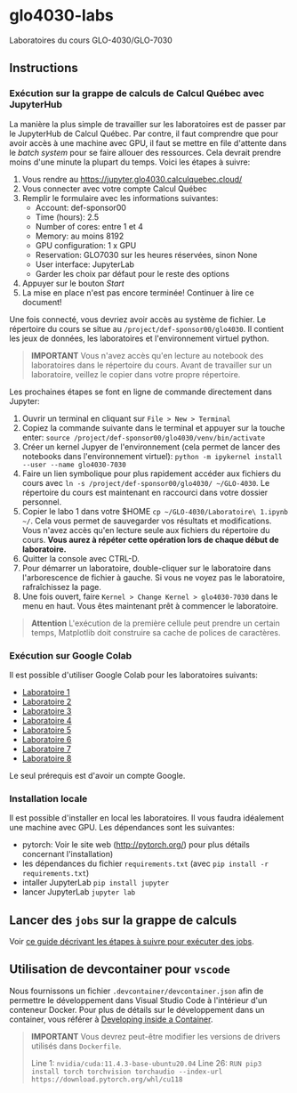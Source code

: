 # glo4030-labs

Laboratoires du cours GLO-4030/GLO-7030

## Instructions

### Exécution sur la grappe de calculs de Calcul Québec avec JupyterHub

La manière la plus simple de travailler sur les laboratoires est de passer par
le JupyterHub de Calcul Québec. Par contre, il faut comprendre que pour avoir
accès à une machine avec GPU, il faut se mettre en file d'attente dans le *batch
system* pour se faire allouer des ressources. Cela devrait prendre moins d'une
minute la plupart du temps. Voici les étapes à suivre:

1. Vous rendre au https://jupyter.glo4030.calculquebec.cloud/
2. Vous connecter avec votre compte Calcul Québec
3. Remplir le formulaire avec les informations suivantes:
    - Account: def-sponsor00
    - Time (hours): 2.5
    - Number of cores: entre 1 et 4
    - Memory: au moins 8192
    - GPU configuration: 1 x GPU
    - Reservation: GLO7030 sur les heures réservées, sinon None
    - User interface: JupyterLab
    - Garder les choix par défaut pour le reste des options
4. Appuyer sur le bouton *Start*
5. La mise en place n'est pas encore terminée! Continuer à lire ce document!


Une fois connecté, vous devriez avoir accès au système de fichier. Le répertoire
du cours se situe au `/project/def-sponsor00/glo4030`. Il contient les jeux de
données, les laboratoires et l'environnement virtuel python.


> **IMPORTANT**
> Vous n'avez accès qu'en lecture au notebook des laboratoires dans le répertoire
> du cours. Avant de travailler sur un laboratoire, veillez le copier dans votre
> propre répertoire.


Les prochaines étapes se font en ligne de commande directement dans Jupyter:

1. Ouvrir un terminal en cliquant sur `File > New > Terminal`
2. Copiez la commande suivante dans le terminal et appuyer sur la touche enter: `source /project/def-sponsor00/glo4030/venv/bin/activate`
3. Créer un kernel Jupyer de l'environnement (cela permet de lancer des
   notebooks dans l'environnement virtuel): `python -m ipykernel install --user --name glo4030-7030`
4. Faire un lien symbolique pour plus rapidement accéder aux fichiers du cours
   avec `ln -s /project/def-sponsor00/glo4030/ ~/GLO-4030`. Le répertoire du cours est
   maintenant en raccourci dans votre dossier personnel.
5. Copier le labo 1 dans votre $HOME `cp ~/GLO-4030/Laboratoire\ 1.ipynb ~/`. Cela
   vous permet de sauvegarder vos résultats et modifications. Vous n'avez accès
   qu'en lecture seule aux fichiers du répertoire du cours. **Vous aurez à répéter cette opération
   lors de chaque début de laboratoire.**
6. Quitter la console avec CTRL-D.
7. Pour démarrer un laboratoire, double-cliquer sur le laboratoire dans l'arborescence de fichier à gauche. Si vous ne voyez pas le laboratoire, rafraîchissez la page.  
8. Une fois ouvert, faire
`Kernel > Change Kernel > glo4030-7030` dans le menu en haut. Vous êtes maintenant prêt à commencer le laboratoire.

> **Attention**
> L'exécution de la première cellule peut prendre un certain temps, Matplotlib doit construire sa cache de polices de caractères.

### Exécution sur Google Colab

Il est possible d'utiliser Google Colab pour les laboratoires suivants:

- [Laboratoire 1](https://colab.research.google.com/github/ulaval-damas/glo4030-labs/blob/master/Laboratoire%201.ipynb)
- [Laboratoire 2](https://colab.research.google.com/github/ulaval-damas/glo4030-labs/blob/master/Laboratoire%202.ipynb)
- [Laboratoire 3](https://colab.research.google.com/github/ulaval-damas/glo4030-labs/blob/master/Laboratoire%203.ipynb)
- [Laboratoire 4](https://colab.research.google.com/github/ulaval-damas/glo4030-labs/blob/master/Laboratoire%204.ipynb)
- [Laboratoire 5](https://colab.research.google.com/github/ulaval-damas/glo4030-labs/blob/master/Laboratoire%205.ipynb)
- [Laboratoire 6](https://colab.research.google.com/github/ulaval-damas/glo4030-labs/blob/master/Laboratoire%206.ipynb)
- [Laboratoire 7](https://colab.research.google.com/github/ulaval-damas/glo4030-labs/blob/master/Laboratoire%207.ipynb)
- [Laboratoire 8](https://colab.research.google.com/github/ulaval-damas/glo4030-labs/blob/master/Laboratoire%208.ipynb)

Le seul prérequis est d'avoir un compte Google.


### Installation locale

Il est possible d'installer en local les laboratoires. Il vous faudra idéalement
une machine avec GPU. Les dépendances sont les suivantes:

- pytorch: Voir le site web (http://pytorch.org/) pour plus détails concernant l'installation)
- les dépendances du fichier `requirements.txt` (avec `pip install -r requirements.txt`)
- intaller JupyterLab `pip install jupyter`
- lancer JupyterLab `jupyter lab`

## Lancer des `jobs` sur la grappe de calculs

Voir [ce guide décrivant les étapes à suivre pour exécuter des jobs](https://github.com/ulaval-damas/glo4030-labs/blob/master/docs/jobs.md).

## Utilisation de devcontainer pour `vscode`

Nous fournissons un fichier `.devcontainer/devcontainer.json` afin de permettre le développement dans Visual Studio Code à l'intérieur d'un conteneur Docker.
Pour plus de détails sur le développement dans un container, vous référer à [Developing inside a Container](https://code.visualstudio.com/docs/devcontainers/containers).

> **IMPORTANT**
> Vous devrez peut-être modifier les versions de drivers utilisés dans `Dockerfile`.
> 
> Line 1: `nvidia/cuda:11.4.3-base-ubuntu20.04`
> Line 26: `RUN pip3 install torch torchvision torchaudio --index-url https://download.pytorch.org/whl/cu118`
> 
